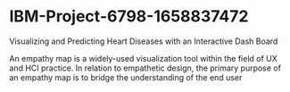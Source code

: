 # IBM-Project-6798-1658837472

Visualizing and Predicting Heart Diseases with
an Interactive Dash Board

An empathy map is a widely-used visualization
tool within the field of UX and HCI practice. 
In relation to empathetic design, the primary 
purpose of an empathy map is to bridge the 
understanding of the end user

